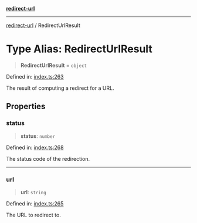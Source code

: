 [**redirect-url**](../readme.md)

---

[redirect-url](../globals.md) / RedirectUrlResult

# Type Alias: RedirectUrlResult

> **RedirectUrlResult** = `object`

Defined in:
[index.ts:263](https://github.com/TomerAberbach/redirect-url/blob/d8aef2e911ad779789410cadd16cafc472e6123a/src/index.ts#L263)

The result of computing a redirect for a URL.

## Properties

### status

> **status**: `number`

Defined in:
[index.ts:268](https://github.com/TomerAberbach/redirect-url/blob/d8aef2e911ad779789410cadd16cafc472e6123a/src/index.ts#L268)

The status code of the redirection.

---

### url

> **url**: `string`

Defined in:
[index.ts:265](https://github.com/TomerAberbach/redirect-url/blob/d8aef2e911ad779789410cadd16cafc472e6123a/src/index.ts#L265)

The URL to redirect to.
